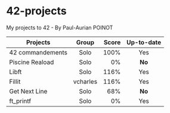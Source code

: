 # 42-projects
My projects to 42 - By Paul-Aurian POINOT

| Projects	| Group	| Score		| Up-to-date|
| ------------- |:-------------:| -----:|:---:|
| 42 commandements	| Solo		| 100%	| Yes		|
| Piscine Reaload	| Solo		| 0%	| **No**	|
| Libft				| Solo		| 116%	| Yes		|
| Fillit			| vcharles	| 116%	| Yes		|
| Get Next Line		| Solo		| 68%	| **No**	|
| ft_printf			| Solo		| 0%	| Yes		|
